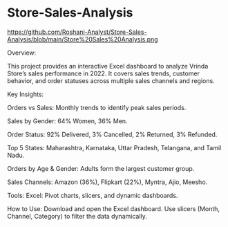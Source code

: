 # Store-Sales-Analysis

https://github.com/Roshani-Analyst/Store-Sales-Analysis/blob/main/Store%20Sales%20Analysis.png

Overview:

This project provides an interactive Excel dashboard to analyze Vrinda Store’s sales performance in 2022. It covers sales trends, customer behavior, and order statuses across multiple sales channels and regions.

Key Insights:

Orders vs Sales: Monthly trends to identify peak sales periods.

Sales by Gender: 64% Women, 36% Men.

Order Status: 92% Delivered, 3% Cancelled, 2% Returned, 3% Refunded.

Top 5 States:
Maharashtra, Karnataka, Uttar Pradesh, Telangana, and Tamil Nadu.

Orders by Age & Gender: Adults form the largest customer group.

Sales Channels: Amazon (36%), Flipkart (22%), Myntra, Ajio, Meesho.

Tools:
Excel: Pivot charts, slicers, and dynamic dashboards.

How to Use:
Download and open the Excel dashboard.
Use slicers (Month, Channel, Category) to filter the data dynamically.
